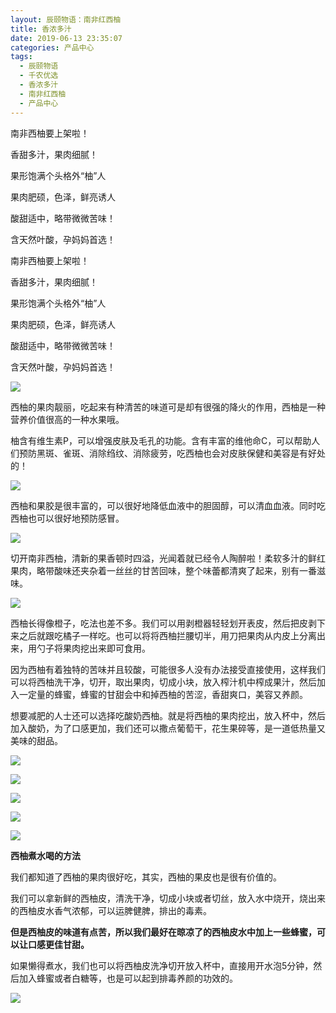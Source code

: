 ```yaml
---
layout: 辰颐物语：南非红西柚
title: 香浓多汁
date: 2019-06-13 23:35:07
categories: 产品中心
tags:
  - 辰颐物语
  - 千农优选
  - 香浓多汁
  - 南非红西柚
  - 产品中心
---
```


南非西柚要上架啦！

香甜多汁，果肉细腻！

果形饱满个头格外“柚”人

果肉肥硕，色泽，鲜亮诱人

酸甜适中，略带微微苦味！

含天然叶酸，孕妈妈首选！

<!-- more -->


南非西柚要上架啦！

香甜多汁，果肉细腻！

果形饱满个头格外“柚”人

果肉肥硕，色泽，鲜亮诱人

酸甜适中，略带微微苦味！

含天然叶酸，孕妈妈首选！

![](//upload-images.jianshu.io/upload_images/15717308-d47fdad293f8a1e8?imageMogr2/auto-orient/strip%7CimageView2/2/w/600/format/webp)

西柚的果肉靓丽，吃起来有种清苦的味道可是却有很强的降火的作用，西柚是一种营养价值很高的一种水果哦。

柚含有维生素P，可以增强皮肤及毛孔的功能。含有丰富的维他命C，可以帮助人们预防黑斑、雀斑、消除绉纹、消除疲劳，吃西柚也会对皮肤保健和美容是有好处的！

![](//upload-images.jianshu.io/upload_images/15717308-3c91a41c4126389b?imageMogr2/auto-orient/strip%7CimageView2/2/w/440/format/webp)

西柚和果胶是很丰富的，可以很好地降低血液中的胆固醇，可以清血血液。同时吃西柚也可以很好地预防感冒。

![](//upload-images.jianshu.io/upload_images/15717308-a78389a7d040bdbd?imageMogr2/auto-orient/strip%7CimageView2/2/w/600/format/webp)

切开南非西柚，清新的果香顿时四溢，光闻着就已经令人陶醉啦！柔软多汁的鲜红果肉，略带酸味还夹杂着一丝丝的甘苦回味，整个味蕾都清爽了起来，别有一番滋味。

![](//upload-images.jianshu.io/upload_images/15717308-fb255c045b5cfb53?imageMogr2/auto-orient/strip%7CimageView2/2/w/449/format/webp)

西柚长得像橙子，吃法也差不多。我们可以用剥橙器轻轻划开表皮，然后把皮剥下来之后就跟吃橘子一样吃。也可以将将西柚拦腰切半，用刀把果肉从内皮上分离出来，用勺子将果肉挖出来即可食用。

因为西柚有着独特的苦味并且较酸，可能很多人没有办法接受直接使用，这样我们可以将西柚洗干净，切开，取出果肉，切成小块，放入榨汁机中榨成果汁，然后加入一定量的蜂蜜，蜂蜜的甘甜会中和掉西柚的苦涩，香甜爽口，美容又养颜。

想要减肥的人士还可以选择吃酸奶西柚。就是将西柚的果肉挖出，放入杯中，然后加入酸奶，为了口感更加，我们还可以撒点葡萄干，花生果碎等，是一道低热量又美味的甜品。

![](//upload-images.jianshu.io/upload_images/15717308-54718b7c2428bc94?imageMogr2/auto-orient/strip%7CimageView2/2/w/640/format/webp)

![](//upload-images.jianshu.io/upload_images/15717308-5c3aec5c5d320280?imageMogr2/auto-orient/strip%7CimageView2/2/w/640/format/webp)

![](//upload-images.jianshu.io/upload_images/15717308-a216e51acf6420c5?imageMogr2/auto-orient/strip%7CimageView2/2/w/640/format/webp)

![](//upload-images.jianshu.io/upload_images/15717308-2bd046f711554ab0?imageMogr2/auto-orient/strip%7CimageView2/2/w/640/format/webp)

![](//upload-images.jianshu.io/upload_images/15717308-b510742e11a4deaa?imageMogr2/auto-orient/strip%7CimageView2/2/w/640/format/webp)

**西柚煮水喝的方法**

我们都知道了西柚的果肉很好吃，其实，西柚的果皮也是很有价值的。

我们可以拿新鲜的西柚皮，清洗干净，切成小块或者切丝，放入水中烧开，烧出来的西柚皮水香气浓郁，可以运脾健脾，排出的毒素。

**但是西柚皮的味道有点苦，所以我们最好在晾凉了的西柚皮水中加上一些蜂蜜，可以让口感更佳甘甜。**

如果懒得煮水，我们也可以将西柚皮洗净切开放入杯中，直接用开水泡5分钟，然后加入蜂蜜或者白糖等，也是可以起到排毒养颜的功效的。

![](//upload-images.jianshu.io/upload_images/15717308-4a57d932d20aae54?imageMogr2/auto-orient/strip%7CimageView2/2/w/547/format/webp)
